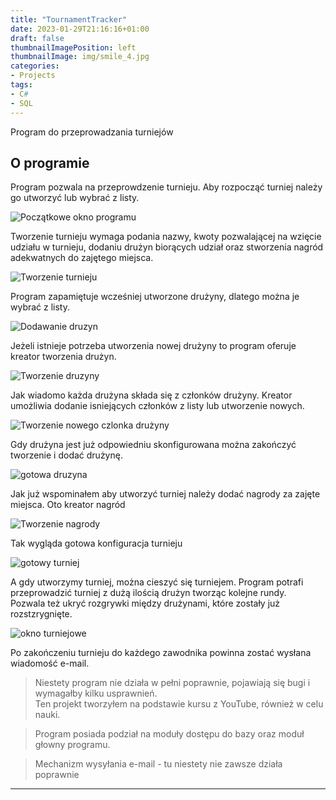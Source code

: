 ```yaml
---
title: "TournamentTracker"
date: 2023-01-29T21:16:16+01:00
draft: false
thumbnailImagePosition: left
thumbnailImage: img/smile_4.jpg
categories:
- Projects
tags:
- C#
- SQL
---
```


Program do przeprowadzania turniejów

<!--more-->

## O programie  

Program pozwala na przeprowdzenie turnieju. 
Aby rozpocząć turniej należy go utworzyć lub wybrać z listy.  

![Początkowe okno programu](https://i.imgur.com/Joc9CLU.png)  

Tworzenie turnieju wymaga podania nazwy, kwoty pozwalającej na wzięcie udziału w turnieju, dodaniu drużyn biorących udział oraz stworzenia nagród adekwatnych do zajętego miejsca.  

![Tworzenie turnieju](https://i.imgur.com/ud1hQab.png)  

Program zapamiętuje wcześniej utworzone drużyny, dlatego można je wybrać z listy.  

![Dodawanie druzyn](https://i.imgur.com/JeaKBJV.png)  

Jeżeli istnieje potrzeba utworzenia nowej drużyny to program oferuje kreator tworzenia drużyn.  

![Tworzenie druzyny](https://i.imgur.com/TTsJJv8.png)

Jak wiadomo każda drużyna składa się z członków drużyny. Kreator umożliwia dodanie isniejących członków z listy lub utworzenie nowych.  

![Tworzenie nowego czlonka drużyny](https://i.imgur.com/VGKCDiY.png)  

Gdy drużyna jest już odpowiedniu skonfigurowana można zakończyć tworzenie i dodać drużynę.  

![gotowa druzyna](https://i.imgur.com/8HIYghf.png)  

Jak już wspominałem aby utworzyć turniej należy dodać nagrody za zajęte miejsca. Oto kreator nagród  

![Tworzenie nagrody](https://i.imgur.com/KTTqvGx.png)  

Tak wygląda gotowa konfiguracja turnieju  

![gotowy turniej](https://i.imgur.com/wILYNWa.png)  

A gdy utworzymy turniej, można cieszyć się turniejem. Program potrafi przeprowadzić turniej z dużą ilością drużyn tworząc kolejne rundy.  
Pozwala też ukryć rozgrywki między drużynami, które zostały już rozstzrygnięte.

![okno turniejowe](https://i.imgur.com/58KpUbl.png)  

Po zakończeniu turnieju do każdego zawodnika powinna zostać wysłana wiadomość e-mail.

> Niestety program nie działa w pełni poprawnie, pojawiają się bugi i wymagałby kilku usprawnień.  
> Ten projekt tworzyłem na podstawie kursu z YouTube, również w celu nauki.  

> Program posiada podział na moduły dostępu do bazy oraz moduł głowny programu.  

> Mechanizm wysyłania e-mail - tu niestety nie zawsze działa poprawnie

---
